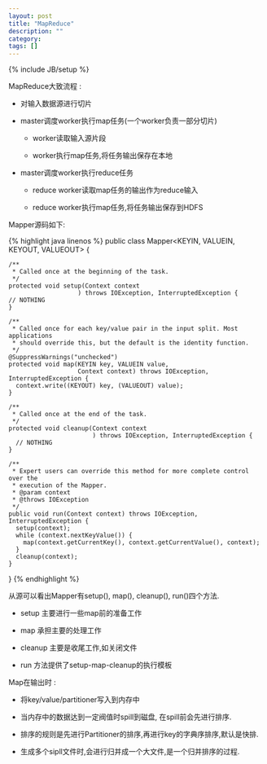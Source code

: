 ```yaml
---
layout: post
title: "MapReduce"
description: ""
category: 
tags: []
---
```

{% include JB/setup %}

MapReduce大致流程 :

- 对输入数据源进行切片

- master调度worker执行map任务(一个worker负责一部分切片)

  - worker读取输入源片段

  - worker执行map任务,将任务输出保存在本地

- master调度worker执行reduce任务

  - reduce worker读取map任务的输出作为reduce输入 

  - reduce worker执行map任务,将任务输出保存到HDFS

Mapper源码如下:

{% highlight java linenos %}
public class Mapper<KEYIN, VALUEIN, KEYOUT, VALUEOUT> {

    /**
     * Called once at the beginning of the task.
     */
    protected void setup(Context context
    				   ) throws IOException, InterruptedException {
    // NOTHING
    }
         
    /**
     * Called once for each key/value pair in the input split. Most applications
     * should override this, but the default is the identity function.
     */
    @SuppressWarnings("unchecked")
    protected void map(KEYIN key, VALUEIN value, 
    				   Context context) throws IOException, InterruptedException {
      context.write((KEYOUT) key, (VALUEOUT) value);
    }

    /**
     * Called once at the end of the task.
     */
    protected void cleanup(Context context
    					   ) throws IOException, InterruptedException {
      // NOTHING
    }

    /**
     * Expert users can override this method for more complete control over the
     * execution of the Mapper.
     * @param context
     * @throws IOException
     */
    public void run(Context context) throws IOException, InterruptedException {
      setup(context);
      while (context.nextKeyValue()) {
    	map(context.getCurrentKey(), context.getCurrentValue(), context);
      }
      cleanup(context);
    }
} 
{% endhighlight %}

从源可以看出Mapper有setup(), map(), cleanup(), run()四个方法.

- setup 主要进行一些map前的准备工作

- map 承担主要的处理工作

- cleanup 主要是收尾工作,如关闭文件

- run 方法提供了setup-map-cleanup的执行模板

Map在输出时 :

- 将key/value/partitioner写入到内存中

- 当内存中的数据达到一定阀值时spill到磁盘, 在spill前会先进行排序.

- 排序的规则是先进行Partitioner的排序,再进行key的字典序排序,默认是快排.

- 生成多个sipll文件时,会进行归并成一个大文件,是一个归并排序的过程.

